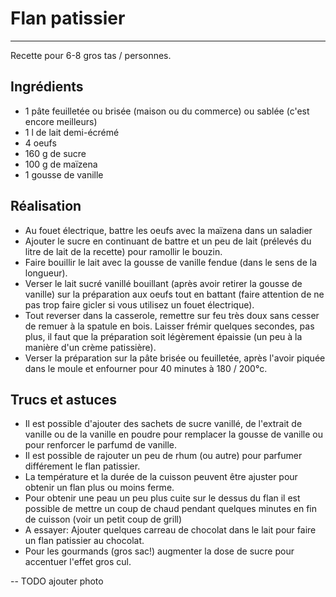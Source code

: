 # Flan patissier
----------------

Recette pour 6-8 gros tas / personnes.

## Ingrédients

- 1 pâte feuilletée ou brisée (maison ou du commerce) ou sablée (c'est encore meilleurs)
- 1 l de lait demi-écrémé
- 4 oeufs
- 160 g de sucre
- 100 g de maïzena
- 1 gousse de vanille

## Réalisation

- Au fouet électrique, battre les oeufs avec la maïzena  dans un saladier
- Ajouter le sucre en continuant de battre et un peu de lait (prélevés du litre de lait de la recette) pour ramollir le bouzin.
- Faire bouillir le lait avec la gousse de vanille fendue (dans le sens de la longueur).
- Verser le lait sucré vanillé bouillant (après avoir retirer la gousse de vanille) sur la préparation aux oeufs tout en battant (faire attention de ne pas trop faire gicler si vous utilisez un fouet électrique). 
- Tout reverser dans la casserole, remettre sur feu très doux sans cesser de remuer à la spatule en bois. Laisser frémir quelques secondes, pas plus, il faut que la préparation soit légèrement épaissie (un peu à la manière d'un crème patissière).
- Verser la préparation sur la pâte brisée ou feuilletée, après l'avoir piquée dans le moule et enfourner pour 40 minutes à 180 / 200°c. 

## Trucs et astuces

- Il est possible d'ajouter des sachets de sucre vanillé, de l'extrait de vanille ou de la vanille en poudre pour remplacer la gousse de vanille ou pour renforcer le parfumd de vanille.
- Il est possible de rajouter un peu de rhum (ou autre) pour parfumer différement le flan patissier.
- La température et la durée de la cuisson peuvent être ajuster pour obtenir un flan plus ou moins ferme.
- Pour obtenir une peau un peu plus cuite sur le dessus du flan il est possible de mettre un coup de chaud pendant quelques minutes en fin de cuisson (voir un petit coup de grill)
- A essayer: Ajouter quelques carreau de chocolat dans le lait pour faire un flan patissier au chocolat.
- Pour les gourmands (gros sac!) augmenter la dose de sucre pour accentuer l'effet gros cul.

-- TODO ajouter photo
